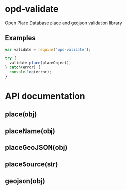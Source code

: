 # opd-validate
Open Place Database place and geojson validation library

## Examples
````javascript
var validate = require('opd-validate');

try {
  validate.place(placeObject);
} catch(error) {
  console.log(error);
}
````

# API documentation

## place(obj)

## placeName(obj)

## placeGeoJSON(obj)

## placeSource(str)

## geojson(obj)